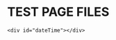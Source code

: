 # TEST PAGE FILES 
<head>
    <meta http-equiv="Content-Type" content="text/html;charset=utf-8"/>
  <title>Now Time</title>
</head>
<body>
  <script>
    Date.prototype.format = function (fmt){
    var o = {
          "y+":this.getFullYear,
          "M+":this.getMonth() + 1,
          "d+":this.getDate(),
          "h+":this.getHours(),
          "m+": this.getMinutes(),
          "s+": this.getSeconds()
    };
     if (/(y+)/.test(fmt)) fmt = fmt.replace(RegExp.$1, (this.getFullYear() + "").substr(4 - RegExp.$1.length));
            for (var k in o)
                if (new RegExp("(" + k + ")").test(fmt)) fmt = fmt.replace(RegExp.$1, (RegExp.$1.length == 1) ? (o[k]) : (("00" + o[k]).substr(("" + o[k]).length)));
            return fmt;
    }
     setInterval("document.getElementById('dateTime').innerHTML = (new Date()).format('yyyy-MM-dd hh:mm:ss');", 1000);
    </script>
 
    <div id="dateTime"></div>
</body>
    
